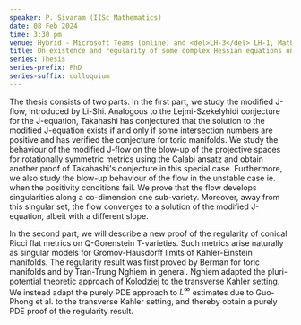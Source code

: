 ```yaml
---
speaker: P. Sivaram (IISc Mathematics)
date: 08 Feb 2024
time: 3:30 pm
venue: Hybrid - Microsoft Teams (online) and <del>LH-3</del> LH-1, Mathematics Department
title: On existence and regularity of some complex Hessian equations on Kahler and transverse Kahler manifolds
series: Thesis
series-prefix: PhD
series-suffix: colloquium
---
```


The thesis consists of two parts. In the first part, we study the modified J-flow, introduced by Li-Shi. Analogous to the Lejmi-Szekelyhidi conjecture for the J-equation, 
Takahashi has conjectured that the solution to the modified J-equation exists if and only if some intersection numbers are positive and has verified the conjecture for 
toric manifolds. We study the behaviour of the modified J-flow on the blow-up of the projective spaces for rotationally symmetric metrics using the Calabi ansatz and obtain 
another proof of Takahashi's conjecture in this special case. Furthermore, we also study the blow-up behaviour of the flow in the unstable case ie. when the positivity conditions fail.
We prove that the flow develops singularities along a co-dimension one sub-variety. Moreover, away from this singular set, the flow converges to a solution of the modified J-equation, 
albeit with a different slope.


In the second part, we will describe a new proof of the regularity of conical Ricci flat metrics on Q-Gorenstein T-varieties. Such metrics arise naturally as singular 
models for Gromov-Hausdorff limits of Kahler-Einstein manifolds. The regularity result was first proved by Berman for toric manifolds and by Tran-Trung Nghiem in general. 
Nghiem adapted the pluri-potential theoretic approach of Kolodziej to the transverse Kahler setting. We instead adapt the purely PDE approach to $L^\infty$ estimates due to 
Guo-Phong et al. to the transverse Kahler setting, and thereby obtain a purely PDE proof of the regularity result. 
